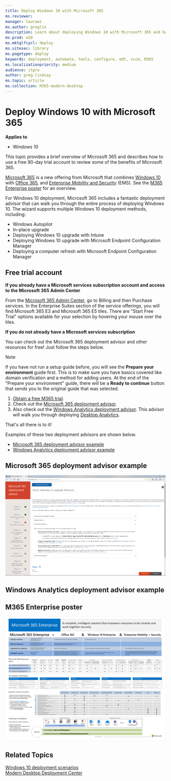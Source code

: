 ```yaml
---
title: Deploy Windows 10 with Microsoft 365
ms.reviewer: 
manager: laurawi
ms.author: greglin
description: Learn about deploying Windows 10 with Microsoft 365 and how to use a free 90-day trial account to review some of the benefits of Microsoft 365.
ms.prod: w10
ms.mktglfcycl: deploy
ms.sitesec: library
ms.pagetype: deploy
keywords: deployment, automate, tools, configure, mdt, sccm, M365
ms.localizationpriority: medium
audience: itpro
author: greg-lindsay
ms.topic: article
ms.collection: M365-modern-desktop
---
```


# Deploy Windows 10 with Microsoft 365

**Applies to**

-   Windows 10

This topic provides a brief overview of Microsoft 365 and describes how to use a free 90-day trial account to review some of the benefits of Microsoft 365.

[Microsoft 365](https://www.microsoft.com/microsoft-365) is a new offering from Microsoft that combines [Windows 10](https://www.microsoft.com/windows/features) with [Office 365](https://products.office.com/business/explore-office-365-for-business), and [Enterprise Mobility and Security](https://www.microsoft.com/cloud-platform/enterprise-mobility-security) (EMS). See the [M365 Enterprise poster](#m365-enterprise-poster) for an overview.

For Windows 10 deployment, Microsoft 365 includes a fantastic deployment advisor that can walk you through the entire process of deploying Windows 10. The wizard supports multiple Windows 10 deployment methods, including:

- Windows Autopilot
- In-place upgrade
- Deploying Windows 10 upgrade with Intune
- Deploying Windows 10 upgrade with Microsoft Endpoint Configuration Manager
- Deploying a computer refresh with Microsoft Endpoint Configuration Manager

## Free trial account

**If you already have a Microsoft services subscription account and access to the Microsoft 365 Admin Center**

From the [Microsoft 365 Admin Center](https://portal.office.com), go to Billing and then Purchase services.
In the Enterprise Suites section of the service offerings, you will find Microsoft 365 E3 and Microsoft 365 E5 tiles.
There are "Start Free Trial" options available for your selection by hovering your mouse over the tiles.

**If you do not already have a Microsoft services subscription**

You can check out the Microsoft 365 deployment advisor and other resources for free! Just follow the steps below. 

>[!NOTE]
>If you have not run a setup guide before, you will see the **Prepare your environment** guide first. This is to make sure you have basics covered like domain verification and a method for adding users. At the end of the "Prepare your environment" guide, there will be a **Ready to continue** button that sends you to the original guide that was selected.

1. [Obtain a free M365 trial](https://docs.microsoft.com/office365/admin/try-or-buy-microsoft-365).
2. Check out the [Microsoft 365 deployment advisor](https://aka.ms/microsoft365setupguide).
3. Also check out the [Windows Analytics deployment advisor](https://aka.ms/windowsanalyticssetupguide). This advisor will walk you through deploying [Desktop Analytics](https://docs.microsoft.com/mem/configmgr/desktop-analytics/overview). 

That's all there is to it! 

Examples of these two deployment advisors are shown below.

- [Microsoft 365 deployment advisor example](#microsoft-365-deployment-advisor-example)
- [Windows Analytics deployment advisor example](#windows-analytics-deployment-advisor-example)

## Microsoft 365 deployment advisor example
![Microsoft 365 deployment advisor](images/m365da.png)

## Windows Analytics deployment advisor example


## M365 Enterprise poster

[![M365 Enterprise poster](images/m365e.png)](https://aka.ms/m365eposter)

## Related Topics

[Windows 10 deployment scenarios](windows-10-deployment-scenarios.md)<br>
[Modern Desktop Deployment Center](https://docs.microsoft.com/microsoft-365/enterprise/desktop-deployment-center-home)



